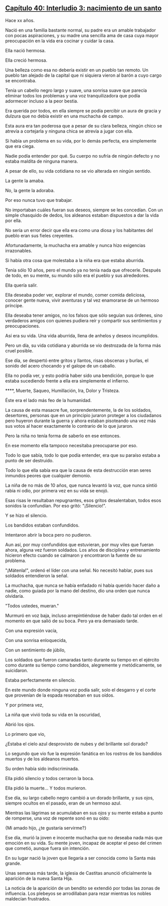 
## [Capítulo 40: Interludio 3: nacimiento de un santo](https://novelnext.dramanovels.io/nc/son-of-the-hero-king/chapter-40-interlude-3-birth-of-a-saint "Capítulo 40: Interludio 3: nacimiento de un santo")


Hace xx años. 

Nació en una familia bastante normal, su padre era un amable trabajador con pocas aspiraciones, y su madre una sencilla ama de casa cuya mayor preocupación en la vida era cocinar y cuidar la casa. 

Ella nació hermosa. 

Ella creció hermosa. 

Una belleza como esa no debería existir en un pueblo tan remoto. Un pueblo tan alejado de la capital que ni siquiera vieron al barón a cuyo cargo se encontraba. 

Tenía un cabello negro largo y suave, una sonrisa suave que parecía eliminar todos los problemas y una voz tranquilizadora que podía adormecer incluso a la peor bestia. 

Era querida por todos, en ella siempre se podía percibir un aura de gracia y dulzura que no debía existir en una muchacha de campo. 

Esta aura era tan poderosa que a pesar de su clara belleza, ningún chico se atrevía a cortejarla y ninguna chica se atrevía a jugar con ella. 

Si había un problema en su vida, por lo demás perfecta, era simplemente que era ciega. 

Nadie podía entender por qué. Su cuerpo no sufría de ningún defecto y no estaba maldita de ninguna manera. 

A pesar de ello, su vida cotidiana no se vio alterada en ningún sentido. 

La gente la amaba. 

No, la gente la adoraba. 

Por eso nunca tuvo que trabajar. 

No importaban cuáles fueran sus deseos, siempre se les concedían. Con un simple chasquido de dedos, los aldeanos estaban dispuestos a dar la vida por ella. 

No sería un error decir que ella era como una diosa y los habitantes del pueblo eran sus fieles creyentes. 

Afortunadamente, la muchacha era amable y nunca hizo exigencias irrazonables.

Si había otra cosa que molestaba a la niña era que estaba aburrida. 

Tenía sólo 10 años, pero el mundo ya no tenía nada que ofrecerle. Después de todo, en su mente, su mundo sólo era el pueblo y sus alrededores. 

Ella quería salir. 

Ella deseaba poder ver, explorar el mundo, comer comida deliciosa, conocer gente nueva, vivir aventuras y tal vez enamorarse de un hermoso príncipe. 

Ella deseaba tener amigos, no los falsos que sólo seguían sus órdenes, sino verdaderos amigos con quienes pudiera reír y compartir sus sentimientos y preocupaciones. 

Así era su vida. Una vida aburrida, llena de anhelos y deseos incumplidos. 

Pero un día, su vida cotidiana y aburrida se vio destrozada de la forma más cruel posible. 

Ese día, se despertó entre gritos y llantos, risas obscenas y burlas, el sonido del acero chocando y el galope de un caballo. 

Ella no podía ver, y esto podría haber sido una bendición, porque lo que estaba sucediendo frente a ella era simplemente el infierno. 

****, Muerte, Saqueo, Humillación, Ira, Dolor y Tristeza. 

Éste era el lado más feo de la humanidad. 

La causa de esta masacre fue, sorprendentemente, la de los soldados, desertores, personas que en un principio juraron proteger a los ciudadanos pero huyeron durante la guerra y ahora estaban pisoteando una vez más sus votos al hacer exactamente lo contrario de lo que juraron. 

Pero la niña no tenía forma de saberlo en ese entonces. 

En ese momento ella tampoco necesitaba preocuparse por eso. 

Todo lo que sabía, todo lo que podía entender, era que su paraíso estaba a punto de ser destruido. 

Todo lo que ella sabía era que la causa de esta destrucción eran seres inmundos peores que cualquier demonio. 

La niña de no más de 10 años, que nunca levantó la voz, que nunca sintió rabia ni odio, por primera vez en su vida se enojó. 

Esas risas le resultaban repugnantes, esos gritos desalentaban, todos esos sonidos la confundían. Por eso gritó: "¡Silencio!".

Y se hizo el silencio. 

Los bandidos estaban confundidos. 

Intentaron abrir la boca pero no pudieron. 

Aun así, por muy confundidos que estuvieran, por muy viles que fueran ahora, alguna vez fueron soldados. Los años de disciplina y entrenamiento hicieron efecto cuando se calmaron y encontraron la fuente de su problema. 

"¡Mátenla!", ordenó el líder con una señal. No necesitó hablar, pues sus soldados entendieron la señal. 

La muchacha, que nunca se había enfadado ni había querido hacer daño a nadie, como guiada por la mano del destino, dio una orden que nunca olvidaría. 

"Todos ustedes, mueran."

Murmuró en voz baja, incluso arrepintiéndose de haber dado tal orden en el momento en que salió de su boca. Pero ya era demasiado tarde. 

Con una expresión vacía, 

Con una sonrisa enloquecida, 

Con un sentimiento de júbilo, 

Los soldados que fueron camaradas tanto durante su tiempo en el ejército como durante su tiempo como bandidos, alegremente y metódicamente, se suicidaron. 

Estaba perfectamente en silencio. 

En este mundo donde ninguna voz podía salir, solo el desgarro y el corte que provenían de la espada resonaban en sus oídos. 

Y por primera vez, 

La niña que vivió toda su vida en la oscuridad, 

Abrió los ojos. 

Lo primero que vio, 

¿Estaba el cielo azul desprovisto de nubes y del brillante sol dorado? 

Lo segundo que vio fue la expresión fanática en los rostros de los bandidos muertos y de los aldeanos muertos. 

Su orden había sido indiscriminada. 

Ella pidió silencio y todos cerraron la boca. 

Ella pidió la muerte… Y todos murieron. 

Ese día, su largo cabello negro cambió a un dorado brillante, y sus ojos, siempre ocultos en el pasado, eran de un hermoso azul. 

Mientras las lágrimas se acumulaban en sus ojos y su mente estaba a punto de romperse, una voz de repente sonó en su oído: 

{Mi amado hijo, ¿te gustaría servirme?} 

Ese día, murió la joven e inocente muchacha que no deseaba nada más que emoción en su vida. Su mente joven, incapaz de aceptar el peso del crimen que cometió, aunque fuera sin intención. 

En su lugar nació la joven que llegaría a ser conocida como la Santa más grande. 

Unas semanas más tarde, la iglesia de Castitas anunció oficialmente la aparición de la nueva Santa Hija. 

La noticia de la aparición de un bendito se extendió por todas las zonas de influencia. Los plebeyos se arrodillaban para rezar mientras los nobles maldecían frustrados.
